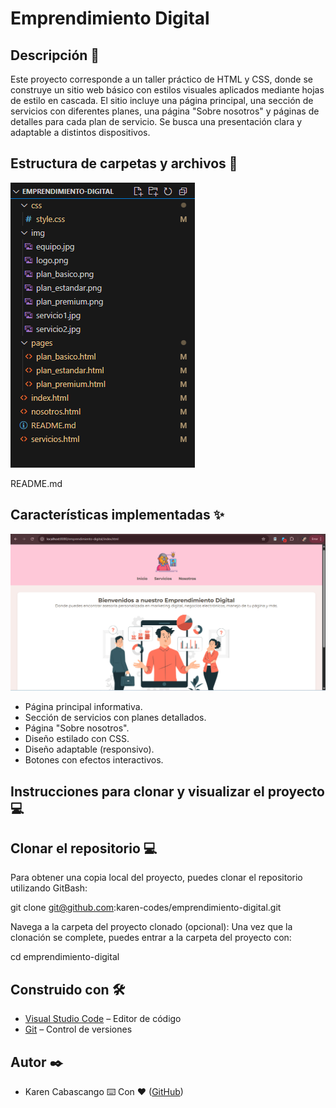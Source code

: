 # Emprendimiento Digital

## Descripción 📄

Este proyecto corresponde a un taller práctico de HTML y CSS, donde se construye un sitio web básico con estilos visuales aplicados mediante hojas de estilo en cascada. El sitio incluye una página principal, una sección de servicios con diferentes planes, una página "Sobre nosotros" y páginas de detalles para cada plan de servicio. Se busca una presentación clara y adaptable a distintos dispositivos.

## Estructura de carpetas y archivos 📂

![Estructura de Carpetas](img/image.png)

README.md


## Características implementadas ✨

![Estructura de Carpetas](img/pantallaprincipal.png)

- Página principal informativa.
- Sección de servicios con planes detallados.
- Página "Sobre nosotros".
- Diseño estilado con CSS.
- Diseño adaptable (responsivo).
- Botones con efectos interactivos.

## Instrucciones para clonar y visualizar el proyecto 💻

## Clonar el repositorio 💻

Para obtener una copia local del proyecto, puedes clonar el repositorio utilizando GitBash:

git clone git@github.com:karen-codes/emprendimiento-digital.git

Navega a la carpeta del proyecto clonado (opcional): Una vez que la clonación se complete, puedes entrar a la carpeta del proyecto con:

cd emprendimiento-digital

## Construido con 🛠️

- [Visual Studio Code](https://code.visualstudio.com/) – Editor de código
- [Git](https://git-scm.com/) – Control de versiones

## Autor ✒️

- Karen Cabascango ⌨️ Con ❤️ ([GitHub](https://github.com/karen-codes))